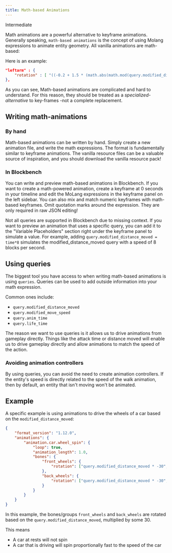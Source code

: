 ```yaml
---
title: Math-based Animations
---
```


<Label color="yellow">Intermediate</Label>

Math animations are a powerful alternative to keyframe animations. Generally speaking, `math-based animations` is the concept of using Molang expressions to animate entity geometry. All vanilla animations are math-based:

Here is an example:

<CodeHeader></CodeHeader>

```json
"leftarm" : {
    "rotation" : [ "((-0.2 + 1.5 * (math.abs(math.mod(query.modified_distance_moved, 13) - 6.5) - 3.25) / 3.25) * query.modified_move_speed) * 57.3 - variable.agent.armxrotationfactor", 0.0, "-variable.agent.armzrotation" ]
},
```

As you can see, Math-based animations are complicated and hard to understand. For this reason, they should be treated as a _specialized-alternative_ to key-frames -not a complete replacement.

## Writing math-animations

### By hand

Math-based animations can be written by hand. Simply create a new animation file, and write the math expressions. The format is fundamentally similar to keyframe animations. The vanilla resource files can be a valuable source of inspiration, and you should download the vanilla resource pack!

### In Blockbench

You can write and preview math-based animations in Blockbench.
If you want to create a math-powered animation, create a keyframe at 0 seconds in your timeline and edit the MoLang expressions in the keyframe panel on the left sidebar. You can also mix and match numeric keyframes with math-based keyframes.
Omit quotation marks around the expression. They are only required in raw JSON editing!

Not all queries are supported in Blockbench due to missing context. If you want to preview an animation that uses a specific query, you can add it to the "Variable Placeholders" section right under the keyframe panel to simulate a value.
For example, adding `query.modified_distance_moved = time*8` simulates the modified_distance_moved query with a speed of 8 blocks per second.

## Using queries

The biggest tool you have access to when writing math-based animations is using `queries`. Queries can be used to add outside information into your math expression.

Common ones include:

-   `query.modified_distance_moved`
-   `query.modified_move_speed`
-   `query.anim_time`
-   `query.life_time`

The reason we want to use queries is it allows us to drive animations from gameplay directly. Things like the attack time or distance moved will enable us to drive gameplay directly and allow animations to match the speed of the action.

### Avoiding animation controllers

By using queries, you can avoid the need to create animation controllers. If the entity's speed is directly related to the speed of the walk animation, then by default, an entity that isn't moving won't be animated.

## Example

A specific example is using animations to drive the wheels of a car based on the `modified_distance_moved`:

<CodeHeader></CodeHeader>

```json
{
	"format_version": "1.12.0",
	"animations": {
		"animation.car.wheel_spin": {
			"loop": true,
			"animation_length": 1.0,
			"bones": {
				"front_wheels": {
					"rotation": ["query.modified_distance_moved * -30", 0, 0]
				},
				"back_wheels": {
					"rotation": ["query.modified_distance_moved * -30", 0, 0]
				}
			}
		}
	}
}
```

In this example, the bones/groups `front_wheels` and `back_wheels` are rotated based on the `query.modified_distance_moved`, multiplied by some 30.

This means

-   A car at rests will not spin
-   A car that is driving will spin proportionally fast to the speed of the car

